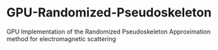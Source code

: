# GPU-Randomized-Pseudoskeleton
GPU Implementation of the Randomized Pseudoskeleton Approximation method for electromagnetic scattering


